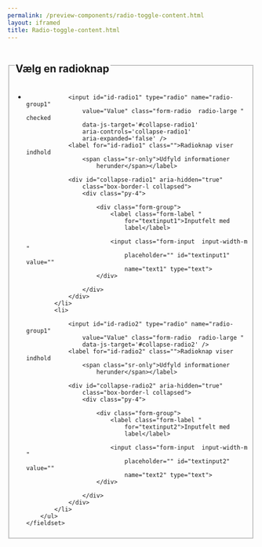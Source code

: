 ```yaml
--- 
permalink: /preview-components/radio-toggle-content.html
layout: iframed 
title: Radio-toggle-content.html
---
```

<div class="container js-radio-toggle-group">
    <fieldset>
        <legend>
            <h2 class="h4">Vælg en radioknap</h2>
        </legend>
        <ul class="nobullet-list">
            <li>

                <input id="id-radio1" type="radio" name="radio-group1"
                    value="Value" class="form-radio  radio-large " checked
                    data-js-target='#collapse-radio1'
                    aria-controls='collapse-radio1'
                    aria-expanded='false' />
                <label for="id-radio1" class="">Radioknap viser indhold
                    <span class="sr-only">Udfyld informationer
                        herunder</span></label>

                <div id="collapse-radio1" aria-hidden="true"
                    class="box-border-l collapsed">
                    <div class="py-4">

                        <div class="form-group">
                            <label class="form-label "
                                for="textinput1">Inputfelt med
                                label</label>

                            <input class="form-input  input-width-m "
                                placeholder="" id="textinput1" value=""
                                name="text1" type="text">
                        </div>

                    </div>
                </div>
            </li>
            <li>

                <input id="id-radio2" type="radio" name="radio-group1"
                    value="Value" class="form-radio  radio-large "
                    data-js-target='#collapse-radio2' />
                <label for="id-radio2" class="">Radioknap viser indhold
                    <span class="sr-only">Udfyld informationer
                        herunder</span></label>

                <div id="collapse-radio2" aria-hidden="true"
                    class="box-border-l collapsed">
                    <div class="py-4">

                        <div class="form-group">
                            <label class="form-label "
                                for="textinput2">Inputfelt med
                                label</label>

                            <input class="form-input  input-width-m "
                                placeholder="" id="textinput2" value=""
                                name="text2" type="text">
                        </div>

                    </div>
                </div>
            </li>
        </ul>
    </fieldset>
</div>